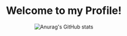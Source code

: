 <div align="center"> 
  <h1>Welcome to my Profile!</h1>
  <img src="https://github-readme-stats.vercel.app/api?username=m2rsh&theme=rose_pine&show_icons=true" alt="Anurag's GitHub stats"/>
</div>
